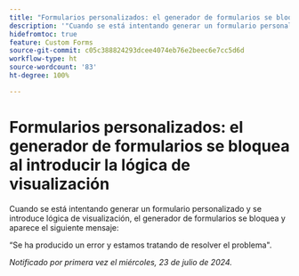 ```yaml
---
title: "Formularios personalizados: el generador de formularios se bloquea al introducir la lógica de visualización"
description: '"Cuando se está intentando generar un formulario personalizado y se introduce lógica de visualización, el generador de formularios se bloquea y aparece un mensaje".'
hidefromtoc: true
feature: Custom Forms
source-git-commit: c05c388824293dcee4074eb76e2beec6e7cc5d6d
workflow-type: ht
source-wordcount: '83'
ht-degree: 100%

---
```



# Formularios personalizados: el generador de formularios se bloquea al introducir la lógica de visualización

Cuando se está intentando generar un formulario personalizado y se introduce lógica de visualización, el generador de formularios se bloquea y aparece el siguiente mensaje:

“Se ha producido un error y estamos tratando de resolver el problema&quot;. 

_Notificado por primera vez el miércoles, 23 de julio de 2024._
